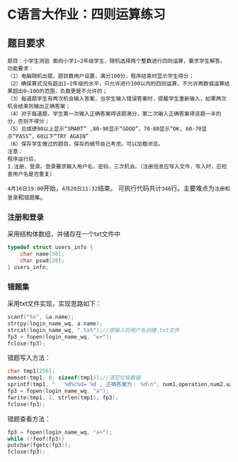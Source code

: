 # C语言大作业：四则运算练习

## 题目要求
```
题目：小学生测验 面向小学1~2年级学生，随机选择两个整数进行四则运算，要求学生解答。 功能要求： 
（1）电脑随机出题，题目数用户设置，满分100分，程序结束时显示学生得分； 
（2）确保算式没有超出1~2年级的水平，只允许进行100以内的四则运算，不允许两数或运算结果超出0~100的范围，负数更是不允许的； 
（3）每道题学生有两次机会输入答案，当学生输入错误答案时，提醒学生重新输入，如果两次机会结束则输出正确答案； 
（4）对于每道题，学生第一次输入正确答案得该题满分，第二次输入正确答案得该题一半的分，否则不得分； 
（5）总成绩90以上显示“SMART” ,80-90显示“GOOD”，70-80显示“OK, 60-70显示“PASS”，60以下“TRY AGAIN”
（6）保存学生做过的题目，保存的细节自己考虑。可以加载浏览。
注意：
程序运行后，
1.注册、登录。登录要求输入用户名，密码，三次机会。（注册信息应写入文件，写入时，应检查用户名是否重复）

```

`4月16日19:00`开始，`4月20日11:32`结束。
可执行代码共计`346`行。主要难点为`注册和登录`和`错题集`。
### 注册和登录
采用结构体数组，并储存在一个txt文件中

```c
typedef struct users_info {
	char name[50];
	char pswd[20];
} users_info;
```

### 错题集
采用txt文件实现，实现思路如下：

```c
scanf("%s", &a.name);
strcpy(login_name_wq, a.name);
strcat(login_name_wq, ".txt");//用输入的用户名创建.txt文件
fp3 = fopen(login_name_wq, "w+");
fclose(fp3);
```
错题写入方法：
```c
char tmp1[256];
memset(tmp1, 0, sizeof(tmp1));//清空垃圾数据
sprintf(tmp1, "   %d%c%d= %d , 正确答案为： %d\n", num1,operation,num2,uanswer,ranswer);//错题写入错题集
fp3 = fopen(login_name_wq, "a");
fwrite(tmp1, 1, strlen(tmp1), fp3);
fclose(fp3);
```

错题查看方法：

```c
fp3 = fopen(login_name_wq, "a+");
while (!feof(fp3))
putchar(fgetc(fp3));
fclose(fp3);
```


